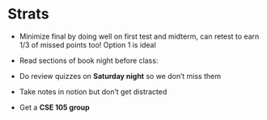 # Strats

- Minimize final by doing well on first test and midterm, can retest to earn 1/3 of missed points too! Option 1 is ideal
- Read sections of book night before class:
    
- Do review quizzes on ****************************Saturday night**************************** so we don’t miss them
    
- Take notes in notion but don’t get distracted
    
- Get a **CSE 105 group**